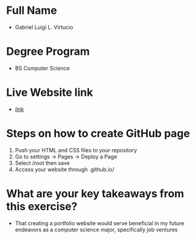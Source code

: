# Full Name
+ Gabriel Luigi L. Virtucio
# Degree Program
+ BS Computer Science
# Live Website link
+ [*link*](https://gavirttt.github.io/virtucio-u1l-exercise02)
# Steps on how to create GitHub page
1. Push your HTML and CSS files to your repository
2. Go to settings -> Pages -> Deploy a Page
3. Select /root then save
4. Access your website through .github.io/
# What are your key takeaways from this exercise?
+ That creating a portfolio website would serve beneficial in my future endeavors as a computer science major, specifically job ventures
